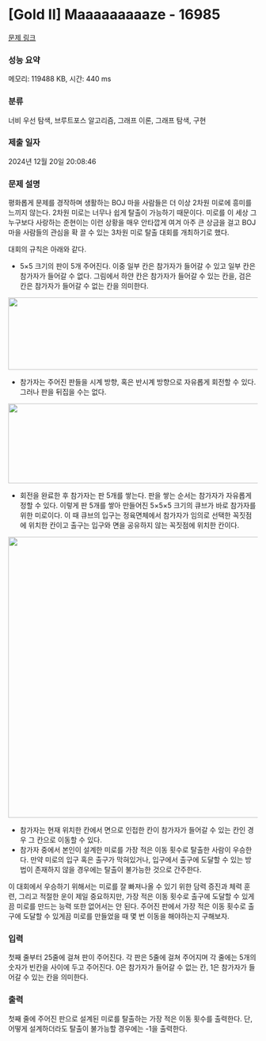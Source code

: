 # [Gold II] Maaaaaaaaaze - 16985 

[문제 링크](https://www.acmicpc.net/problem/16985) 

### 성능 요약

메모리: 119488 KB, 시간: 440 ms

### 분류

너비 우선 탐색, 브루트포스 알고리즘, 그래프 이론, 그래프 탐색, 구현

### 제출 일자

2024년 12월 20일 20:08:46

### 문제 설명

<p>평화롭게 문제를 경작하며 생활하는 BOJ 마을 사람들은 더 이상 2차원 미로에 흥미를 느끼지 않는다. 2차원 미로는 너무나 쉽게 탈출이 가능하기 때문이다. 미로를 이 세상 그 누구보다 사랑하는 준현이는 이런 상황을 매우 안타깝게 여겨 아주 큰 상금을 걸고 BOJ 마을 사람들의 관심을 확 끌 수 있는 3차원 미로 탈출 대회를 개최하기로 했다.</p>

<p>대회의 규칙은 아래와 같다.</p>

<ul>
	<li>5×5 크기의 판이 5개 주어진다. 이중 일부 칸은 참가자가 들어갈 수 있고 일부 칸은 참가자가 들어갈 수 없다. 그림에서 하얀 칸은 참가자가 들어갈 수 있는 칸을, 검은 칸은 참가자가 들어갈 수 없는 칸을 의미한다.</li>
</ul>

<p style="text-align: center;"><img alt="" src="https://upload.acmicpc.net/cd5b0b7c-6030-4c55-8776-2c7561cd5a73/-/preview/" style="width: 960px; height: 146px;"></p>

<ul>
	<li>참가자는 주어진 판들을 시계 방향, 혹은 반시계 방향으로 자유롭게 회전할 수 있다. 그러나 판을 뒤집을 수는 없다.</li>
</ul>

<p style="text-align: center;"><img alt="" src="https://upload.acmicpc.net/30dd4bb6-660a-4294-8dc3-a7cc348c307e/-/preview/" style="width: 960px; height: 161px;"></p>

<ul>
	<li>회전을 완료한 후 참가자는 판 5개를 쌓는다. 판을 쌓는 순서는 참가자가 자유롭게 정할 수 있다. 이렇게 판 5개를 쌓아 만들어진 5×5×5 크기의 큐브가 바로 참가자를 위한 미로이다. 이 때 큐브의 입구는 정육면체에서 참가자가 임의로 선택한 꼭짓점에 위치한 칸이고 출구는 입구와 면을 공유하지 않는 꼭짓점에 위치한 칸이다.</li>
</ul>

<p style="text-align: center;"><img alt="" src="https://upload.acmicpc.net/6b66d051-d9fa-43a1-8cf1-53a635f9217d/-/preview/" style="width: 600px; height: 567px;"></p>

<ul>
	<li>참가자는 현재 위치한 칸에서 면으로 인접한 칸이 참가자가 들어갈 수 있는 칸인 경우 그 칸으로 이동할 수 있다.</li>
	<li>참가자 중에서 본인이 설계한 미로를 가장 적은 이동 횟수로 탈출한 사람이 우승한다. 만약 미로의 입구 혹은 출구가 막혀있거나, 입구에서 출구에 도달할 수 있는 방법이 존재하지 않을 경우에는 탈출이 불가능한 것으로 간주한다.</li>
</ul>

<p>이 대회에서 우승하기 위해서는 미로를 잘 빠져나올 수 있기 위한 담력 증진과 체력 훈련, 그리고 적절한 운이 제일 중요하지만, 가장 적은 이동 횟수로 출구에 도달할 수 있게끔 미로를 만드는 능력 또한 없어서는 안 된다. 주어진 판에서 가장 적은 이동 횟수로 출구에 도달할 수 있게끔 미로를 만들었을 때 몇 번 이동을 해야하는지 구해보자. </p>

### 입력 

 <p>첫째 줄부터 25줄에 걸쳐 판이 주어진다. 각 판은 5줄에 걸쳐 주어지며 각 줄에는 5개의 숫자가 빈칸을 사이에 두고 주어진다. 0은 참가자가 들어갈 수 없는 칸, 1은 참가자가 들어갈 수 있는 칸을 의미한다.</p>

### 출력 

 <p>첫째 줄에 주어진 판으로 설계된 미로를 탈출하는 가장 적은 이동 횟수를 출력한다. 단, 어떻게 설계하더라도 탈출이 불가능할 경우에는 -1을 출력한다.</p>


